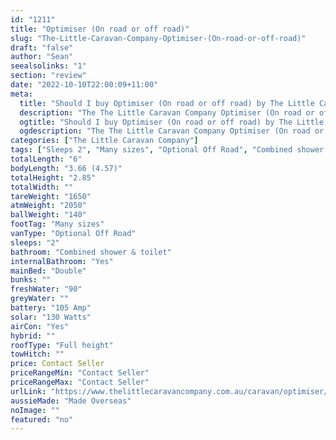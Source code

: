 ```yaml
---
id: "1211"
title: "Optimiser (On road or off road)"
slug: "The-Little-Caravan-Company-Optimiser-(On-road-or-off-road)"
draft: "false"
author: "Sean"
seealsolinks: "1"
section: "review"
date: "2022-10-10T22:00:09+11:00"
meta:
  title: "Should I buy Optimiser (On road or off road) by The Little Caravan Company?"
  description: "The The Little Caravan Company Optimiser (On road or off road) is classed as Optional Off Road, and sleeps 2 people. It is Made Overseas and comes in at Many sizes. It generally has Combined shower & toilet."
  ogtitle: "Should I buy Optimiser (On road or off road) by The Little Caravan Company?"
  ogdescription: "The The Little Caravan Company Optimiser (On road or off road) is classed as Optional Off Road, and sleeps 2 people. It is Made Overseas and comes in at Many sizes. It generally has Combined shower & toilet."
categories: ["The Little Caravan Company"]
tags: ["Sleeps 2", "Many sizes", "Optional Off Road", "Combined shower & toilet", "Full height", "Price Unknown", "Made Overseas"]
totalLength: "6"
bodyLength: "3.66 (4.57)"
totalHeight: "2.85"
totalWidth: ""
tareWeight: "1650"
atmWeight: "2050"
ballWeight: "140"
footTag: "Many sizes"
vanType: "Optional Off Road"
sleeps: "2"
bathroom: "Combined shower & toilet"
internalBathroom: "Yes"
mainBed: "Double"
bunks: ""
freshWater: "90"
greyWater: ""
battery: "105 Amp"
solar: "130 Watts"
airCon: "Yes"
hybrid: ""
roofType: "Full height"
towHitch: ""
price: Contact Seller
priceRangeMin: "Contact Seller"
priceRangeMax: "Contact Seller"
urlLink: "https://www.thelittlecaravancompany.com.au/caravan/optimiser/"
aussieMade: "Made Overseas"
noImage: ""
featured: "no"
---
```

